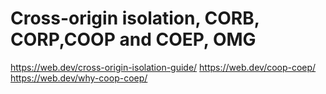 # Cross-origin isolation, CORB, CORP,COOP and COEP, OMG

<https://web.dev/cross-origin-isolation-guide/>
<https://web.dev/coop-coep/>
<https://web.dev/why-coop-coep/>

